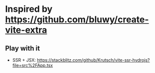 # Inspired by https://github.com/bluwy/create-vite-extra

## Play with it
- SSR + JSX: https://stackblitz.com/github/Krutsch/vite-ssr-hydrojs?file=src%2FApp.tsx
